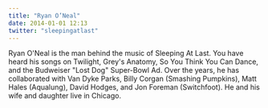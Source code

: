 ```yaml
---
title: "Ryan O’Neal"
date: 2014-01-01 12:13
twitter: "sleepingatlast"
---
```


Ryan O'Neal is the man behind the music of Sleeping At Last. You have heard his songs on Twilight, Grey's Anatomy, So You Think You Can Dance, and the Budweiser "Lost Dog" Super-Bowl Ad. Over the years, he has collaborated with Van Dyke Parks, Billy Corgan (Smashing Pumpkins), Matt Hales (Aqualung), David Hodges, and Jon Foreman (Switchfoot). He and his wife and daughter live in Chicago.
